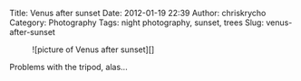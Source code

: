 Title: Venus after sunset
Date: 2012-01-19 22:39
Author: chriskrycho
Category: Photography
Tags: night photography, sunset, trees
Slug: venus-after-sunset

<figure class="vertical">
![picture of Venus after sunset][]  

</figure>
Problems with the tripod, alas...

  [picture of Venus after sunset]: http://img.chriskrycho.com/2012/venus_after_sunset.jpg
    "Venus after sunset"
